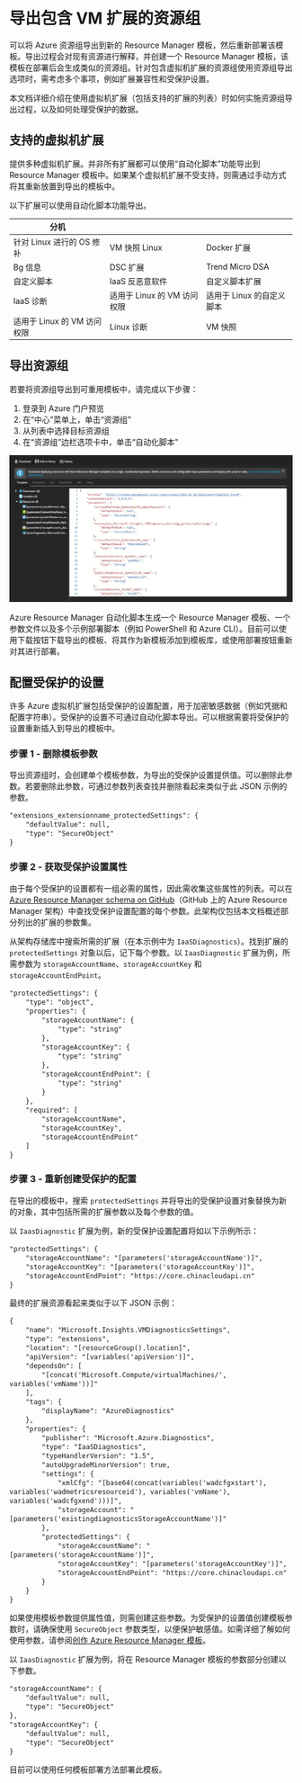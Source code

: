 <properties
    pageTitle="导出包含 VM 扩展的 Azure 资源组 | Azure"
    description="导出包含虚拟机扩展的 Resource Manager 模板。"
    services="virtual-machines-windows"
    documentationcenter=""
    author="neilpeterson"
    manager="timlt"
    editor=""
    tags="azure-resource-manager" />
<tags
    ms.assetid="7f4e2ca6-f1c7-4f59-a2cc-8f63132de279"
    ms.service="virtual-machines-windows"
    ms.devlang="na"
    ms.topic="article"
    ms.tgt_pltfrm="vm-windows"
    ms.workload="infrastructure-services"
    ms.date="12/05/2016"
    wacn.date="01/13/2017"
    ms.author="nepeters" />  


# 导出包含 VM 扩展的资源组

可以将 Azure 资源组导出到新的 Resource Manager 模板，然后重新部署该模板。导出过程会对现有资源进行解释，并创建一个 Resource Manager 模板，该模板在部署后会生成类似的资源组。针对包含虚拟机扩展的资源组使用资源组导出选项时，需考虑多个事项，例如扩展兼容性和受保护设置。

本文档详细介绍在使用虚拟机扩展（包括支持的扩展的列表）时如何实施资源组导出过程，以及如何处理受保护的数据。

## 支持的虚拟机扩展

提供多种虚拟机扩展。并非所有扩展都可以使用“自动化脚本”功能导出到 Resource Manager 模板中。如果某个虚拟机扩展不受支持，则需通过手动方式将其重新放置到导出的模板中。

以下扩展可以使用自动化脚本功能导出。

| 分机 |||
|---|---|---|
| 针对 Linux 进行的 OS 修补 | VM 快照 Linux| Docker 扩展 |
| Bg 信息 | DSC 扩展 | Trend Micro DSA |
| 自定义脚本 | IaaS 反恶意软件 | 自定义脚本扩展 |
| IaaS 诊断 | 适用于 Linux 的 VM 访问权限 | 适用于 Linux 的自定义脚本 |
| 适用于 Linux 的 VM 访问权限 | Linux 诊断 | VM 快照 |

## 导出资源组

若要将资源组导出到可重用模板中，请完成以下步骤：

1. 登录到 Azure 门户预览
2. 在“中心”菜单上，单击“资源组”
3. 从列表中选择目标资源组
4. 在“资源组”边栏选项卡中，单击“自动化脚本”

![模板导出](./media/virtual-machines-windows-extensions-export-templates/template-export.png)  


Azure Resource Manager 自动化脚本生成一个 Resource Manager 模板、一个参数文件以及多个示例部署脚本（例如 PowerShell 和 Azure CLI）。目前可以使用下载按钮下载导出的模板、将其作为新模板添加到模板库，或使用部署按钮重新对其进行部署。

## 配置受保护的设置

许多 Azure 虚拟机扩展包括受保护的设置配置，用于加密敏感数据（例如凭据和配置字符串）。受保护的设置不可通过自动化脚本导出。可以根据需要将受保护的设置重新插入到导出的模板中。

### 步骤 1 - 删除模板参数

导出资源组时，会创建单个模板参数，为导出的受保护设置提供值。可以删除此参数。若要删除此参数，可通过参数列表查找并删除看起来类似于此 JSON 示例的参数。

    "extensions_extensionname_protectedSettings": {
        "defaultValue": null,
        "type": "SecureObject"
    }

### 步骤 2 - 获取受保护设置属性

由于每个受保护的设置都有一组必需的属性，因此需收集这些属性的列表。可以在 [Azure Resource Manager schema on GitHub](https://raw.githubusercontent.com/Azure/azure-resource-manager-schemas/master/schemas/2015-08-01/Microsoft.Compute.json)（GitHub 上的 Azure Resource Manager 架构）中查找受保护设置配置的每个参数。此架构仅包括本文档概述部分列出的扩展的参数集。

从架构存储库中搜索所需的扩展（在本示例中为 `IaaSDiagnostics`）。找到扩展的 `protectedSettings` 对象以后，记下每个参数。以 `IaasDiagnostic` 扩展为例，所需参数为 `storageAccountName`、`storageAccountKey` 和 `storageAccountEndPoint`。

    "protectedSettings": {
        "type": "object",
        "properties": {
            "storageAccountName": {
                "type": "string"
            },
            "storageAccountKey": {
                "type": "string"
            },
            "storageAccountEndPoint": {
                "type": "string"
            }
        },
        "required": [
            "storageAccountName",
            "storageAccountKey",
            "storageAccountEndPoint"
        ]
    }

### 步骤 3 - 重新创建受保护的配置

在导出的模板中，搜索 `protectedSettings` 并将导出的受保护设置对象替换为新的对象，其中包括所需的扩展参数以及每个参数的值。

以 `IaasDiagnostic` 扩展为例，新的受保护设置配置将如以下示例所示：

    "protectedSettings": {
        "storageAccountName": "[parameters('storageAccountName')]",
        "storageAccountKey": "[parameters('storageAccountKey')]",
        "storageAccountEndPoint": "https://core.chinacloudapi.cn"
    }

最终的扩展资源看起来类似于以下 JSON 示例：

    {
        "name": "Microsoft.Insights.VMDiagnosticsSettings",
        "type": "extensions",
        "location": "[resourceGroup().location]",
        "apiVersion": "[variables('apiVersion')]",
        "dependsOn": [
            "[concat('Microsoft.Compute/virtualMachines/', variables('vmName'))]"
        ],
        "tags": {
            "displayName": "AzureDiagnostics"
        },
        "properties": {
            "publisher": "Microsoft.Azure.Diagnostics",
            "type": "IaaSDiagnostics",
            "typeHandlerVersion": "1.5",
            "autoUpgradeMinorVersion": true,
            "settings": {
                "xmlCfg": "[base64(concat(variables('wadcfgxstart'), variables('wadmetricsresourceid'), variables('vmName'), variables('wadcfgxend')))]",
                "storageAccount": "[parameters('existingdiagnosticsStorageAccountName')]"
            },
            "protectedSettings": {
                "storageAccountName": "[parameters('storageAccountName')]",
                "storageAccountKey": "[parameters('storageAccountKey')]",
                "storageAccountEndPoint": "https://core.chinacloudapi.cn"
            }
        }
    }

如果使用模板参数提供属性值，则需创建这些参数。为受保护的设置值创建模板参数时，请确保使用 `SecureObject` 参数类型，以便保护敏感值。如需详细了解如何使用参数，请参阅[创作 Azure Resource Manager 模板](/documentation/articles/resource-group-authoring-templates/)。

以 `IaasDiagnostic` 扩展为例，将在 Resource Manager 模板的参数部分创建以下参数。

    "storageAccountName": {
        "defaultValue": null,
        "type": "SecureObject"
    },
    "storageAccountKey": {
        "defaultValue": null,
        "type": "SecureObject"
    }

目前可以使用任何模板部署方法部署此模板。

<!---HONumber=Mooncake_0109_2017-->